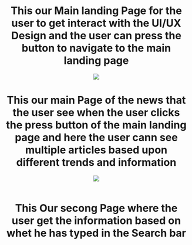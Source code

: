 <div align=center>
  <h1 text=bold> This our Main landing Page for the user to get interact with the UI/UX Design and the user can press the button to navigate to the main landing page</h1>
  <img src="https://github.com/RSharmaDevs/News-Pulse-APP/assets/158550524/ef786205-00e4-4307-a19a-86fff617aa65">
    <br>
    <h1 text=bold> This our main Page of the news that the user see when the user clicks the press button of the main landing page and here the user cann see multiple articles based upon different trends and information</h1>
    <img src="https://github.com/RSharmaDevs/News-Pulse-APP/assets/158550524/a165abec-ccea-47b8-ac87-3a49b23cef45"> 
  <br>
    <br>
        <h1 text=bold> This Our secong Page where the user get the information based on whet he has typed in the Search bar</h1>
        <img src="https://github.com/RSharmaDevs/News-Pulse-APP/assets/158550524/4e247c5b-a57b-46cc-be76-bb4157b0e531>
    <br>
</div>
